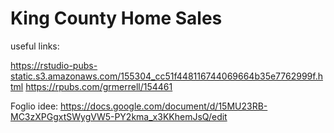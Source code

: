 # King County Home Sales
useful links: 

https://rstudio-pubs-static.s3.amazonaws.com/155304_cc51f448116744069664b35e7762999f.html
https://rpubs.com/grmerrell/154461

Foglio idee:
https://docs.google.com/document/d/15MU23RB-MC3zXPGgxtSWygVW5-PY2kma_x3KKhemJsQ/edit
